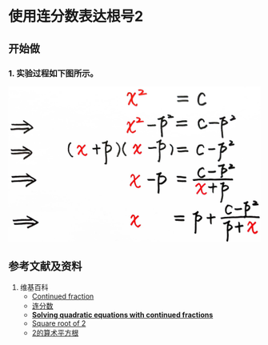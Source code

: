 # 使用连分数表达根号2

## 开始做

### 1. 实验过程如下图所示。

![](/images/数轴(一维坐标系)/可以表达为两个整数比的分数和不可以表达为两个整数比的开方开不尽的平方根/使用连分数表达根号2/1a1.jpg)


## 参考文献及资料

1. 维基百科
	- [Continued fraction](https://en.wikipedia.org/wiki/Continued_fraction)
	- [连分数](https://zh.wikipedia.org/wiki/%E8%BF%9E%E5%88%86%E6%95%B0)
	- [**Solving quadratic equations with continued fractions**](https://en.wikipedia.org/wiki/Solving_quadratic_equations_with_continued_fractions)
	- [Square root of 2](https://en.wikipedia.org/wiki/Square_root_of_2)
	- [2的算术平方根](https://zh.wikipedia.org/wiki/2%E7%9A%84%E7%AE%97%E8%A1%93%E5%B9%B3%E6%96%B9%E6%A0%B9)